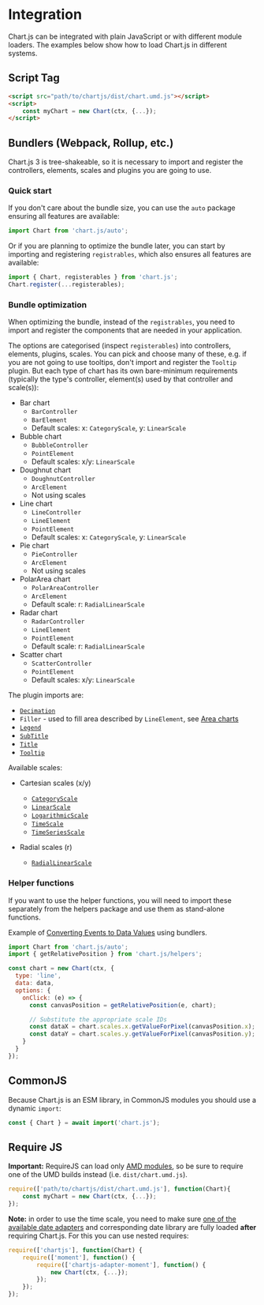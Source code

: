 # Integration

Chart.js can be integrated with plain JavaScript or with different module loaders. The examples below show how to load Chart.js in different systems.

## Script Tag

```html
<script src="path/to/chartjs/dist/chart.umd.js"></script>
<script>
    const myChart = new Chart(ctx, {...});
</script>
```

## Bundlers (Webpack, Rollup, etc.)

Chart.js 3 is tree-shakeable, so it is necessary to import and register the controllers, elements, scales and plugins you are going to use.

### Quick start

If you don't care about the bundle size, you can use the `auto` package ensuring all features are available:

```javascript
import Chart from 'chart.js/auto';
```

Or if you are planning to optimize the bundle later, you can start by importing and registering `registrables`, which also ensures all features are available:

```javascript
import { Chart, registerables } from 'chart.js';
Chart.register(...registerables);
```

### Bundle optimization

When optimizing the bundle, instead of the `registrables`, you need to import and register the components that are needed in your application.

The options are categorised (inspect `registerables`) into controllers, elements, plugins, scales. You can pick and choose many of these, e.g. if you are not going to use tooltips, don't import and register the `Tooltip` plugin. But each type of chart has its own bare-minimum requirements (typically the type's controller, element(s) used by that controller and scale(s)):

* Bar chart
  * `BarController`
  * `BarElement`
  * Default scales: x: `CategoryScale`, y: `LinearScale`
* Bubble chart
  * `BubbleController`
  * `PointElement`
  * Default scales: x/y: `LinearScale`
* Doughnut chart
  * `DoughnutController`
  * `ArcElement`
  * Not using scales
* Line chart
  * `LineController`
  * `LineElement`
  * `PointElement`
  * Default scales: x: `CategoryScale`, y: `LinearScale`
* Pie chart
  * `PieController`
  * `ArcElement`
  * Not using scales
* PolarArea chart
  * `PolarAreaController`
  * `ArcElement`
  * Default scale: r: `RadialLinearScale`
* Radar chart
  * `RadarController`
  * `LineElement`
  * `PointElement`
  * Default scale: r: `RadialLinearScale`
* Scatter chart
  * `ScatterController`
  * `PointElement`
  * Default scales: x/y: `LinearScale`

The plugin imports are:

* [`Decimation`](../configuration/decimation.md)
* `Filler` - used to fill area described by `LineElement`, see [Area charts](../charts/area.md)
* [`Legend`](../configuration/legend.md)
* [`SubTitle`](../configuration/subtitle.md)
* [`Title`](../configuration/title.md)
* [`Tooltip`](../configuration/tooltip.md)

Available scales:

* Cartesian scales (x/y)
  * [`CategoryScale`](../axes/cartesian/category.md)
  * [`LinearScale`](../axes/cartesian/linear.md)
  * [`LogarithmicScale`](../axes/cartesian/logarithmic.md)
  * [`TimeScale`](../axes/cartesian/time.md)
  * [`TimeSeriesScale`](../axes/cartesian/timeseries.md)

* Radial scales (r)
  * [`RadialLinearScale`](../axes/radial/linear.md)

### Helper functions

If you want to use the helper functions, you will need to import these separately from the helpers package and use them as stand-alone functions.

Example of [Converting Events to Data Values](../configuration/interactions.md#converting-events-to-data-values) using bundlers.

```javascript
import Chart from 'chart.js/auto';
import { getRelativePosition } from 'chart.js/helpers';

const chart = new Chart(ctx, {
  type: 'line',
  data: data,
  options: {
    onClick: (e) => {
      const canvasPosition = getRelativePosition(e, chart);

      // Substitute the appropriate scale IDs
      const dataX = chart.scales.x.getValueForPixel(canvasPosition.x);
      const dataY = chart.scales.y.getValueForPixel(canvasPosition.y);
    }
  }
});
```

## CommonJS

Because Chart.js is an ESM library, in CommonJS modules you should use a dynamic `import`:

```javascript
const { Chart } = await import('chart.js');
```

## Require JS

**Important:** RequireJS can load only [AMD modules](https://requirejs.org/docs/whyamd.html), so be sure to require one of the UMD builds instead (i.e. `dist/chart.umd.js`).

```javascript
require(['path/to/chartjs/dist/chart.umd.js'], function(Chart){
    const myChart = new Chart(ctx, {...});
});
```

**Note:** in order to use the time scale, you need to make sure [one of the available date adapters](https://github.com/chartjs/awesome#adapters) and corresponding date library are fully loaded **after** requiring Chart.js. For this you can use nested requires:

```javascript
require(['chartjs'], function(Chart) {
    require(['moment'], function() {
        require(['chartjs-adapter-moment'], function() {
            new Chart(ctx, {...});
        });
    });
});
```
